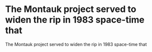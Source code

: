 # The Montauk project served to widen the rip in 1983 space-time that

The Montauk project served to widen the rip in 1983 space-time that
